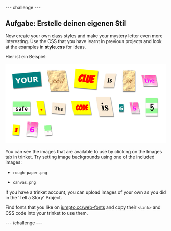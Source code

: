\--- challenge \---

## Aufgabe: Erstelle deinen eigenen Stil

Now create your own class styles and make your mystery letter even more interesting. Use the CSS that you have learnt in previous projects and look at the examples in **style.css** for ideas.

Hier ist ein Beispiel:

![screenshot](images/letter-fonts-challenge3.png)

You can see the images that are available to use by clicking on the Images tab in trinket. Try setting image backgrounds using one of the included images:

+ `rough-paper.png`

+ `canvas.png`

If you have a trinket account, you can upload images of your own as you did in the 'Tell a Story' Project.

Find fonts that you like on <a href="http://jumpto.cc/web-fonts" target="_blank">jumpto.cc/web-fonts</a> and copy their `<link>` and CSS code into your trinket to use them.

\--- /challenge \---